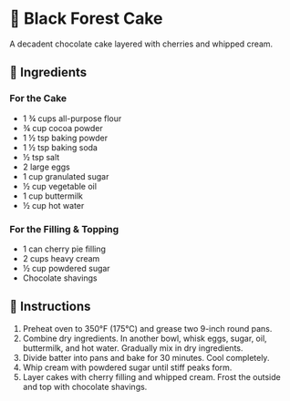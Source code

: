 # 🍒 Black Forest Cake  

A decadent chocolate cake layered with cherries and whipped cream.  

## 📝 Ingredients  
### For the Cake  
- 1 ¾ cups all-purpose flour  
- ¾ cup cocoa powder  
- 1 ½ tsp baking powder  
- 1 ½ tsp baking soda  
- ½ tsp salt  
- 2 large eggs  
- 1 cup granulated sugar  
- ½ cup vegetable oil  
- 1 cup buttermilk  
- ½ cup hot water  

### For the Filling & Topping  
- 1 can cherry pie filling  
- 2 cups heavy cream  
- ½ cup powdered sugar  
- Chocolate shavings  

## 🥣 Instructions  
1. Preheat oven to 350°F (175°C) and grease two 9-inch round pans.  
2. Combine dry ingredients. In another bowl, whisk eggs, sugar, oil, buttermilk, and hot water. Gradually mix in dry ingredients.  
3. Divide batter into pans and bake for 30 minutes. Cool completely.  
4. Whip cream with powdered sugar until stiff peaks form.  
5. Layer cakes with cherry filling and whipped cream. Frost the outside and top with chocolate shavings.  
